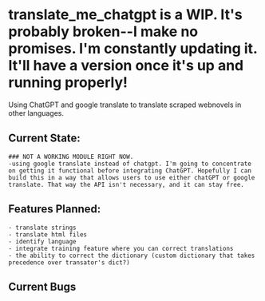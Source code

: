 # translate_me_chatgpt is a WIP. It's probably broken--I make no promises. I'm constantly updating it. It'll have a version once it's up and running properly!
Using ChatGPT and google translate to translate scraped webnovels in other languages.

## Current State:
    ### NOT A WORKING MODULE RIGHT NOW.
    -using google translate instead of chatgpt. I'm going to concentrate on getting it functional before integrating ChatGPT. Hopefully I can build this in a way that allows users to use either chatGPT or google translate. That way the API isn't necessary, and it can stay free.

## Features Planned:
    - translate strings
    - translate html files
    - identify language
    - integrate training feature where you can correct translations
    - the ability to correct the dictionary (custom dictionary that takes precedence over transator's dict?)

## Current Bugs
